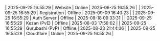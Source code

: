 | 2025-09-25 16:55:29 | Website | Online | 2025-09-25 16:55:26 |
| 2025-09-25 16:55:29 | Registration | Offline | 2025-09-09 16:40:23 |
| 2025-09-25 16:55:29 | Auth Server | Offline | 2025-08-18 09:33:31 |
| 2025-09-25 16:55:29 | Kezan (PvE) | Offline | 2025-08-03 17:58:02 |
| 2025-09-25 16:55:29 | Gurubashi (PvP) | Offline | 2025-08-23 21:44:06 |
| 2025-09-25 16:55:29 | Cloudflare | Online | 2025-09-25 16:55:26 |
